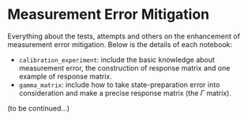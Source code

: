 # Measurement Error Mitigation

Everything about the tests, attempts and others on the enhancement of measurement error mitigation. Below is the details of each notebook:

* `calibration_experiment`: include the basic knowledge about measurement error, the construction of response matrix and one example of response matrix.
* `gamma_matrix`: include how to take state-preparation error into consideration and make a precise response matrix (the $\Gamma$ matrix). 

(to be continued...)
